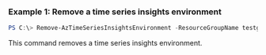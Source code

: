 ### Example 1: Remove a time series insights environment
```powershell
PS C:\> Remove-AzTimeSeriesInsightsEnvironment -ResourceGroupName testgroup -Name tsill

```

This command removes a time series insights environment.

